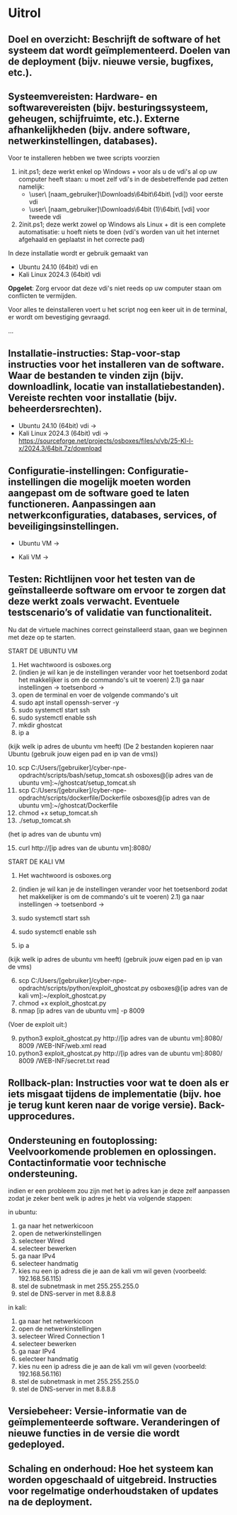 # Uitrol

## Doel en overzicht: Beschrijft de software of het systeem dat wordt geïmplementeerd. Doelen van de deployment (bijv. nieuwe versie, bugfixes, etc.).

## Systeemvereisten: Hardware- en softwarevereisten (bijv. besturingssysteem, geheugen, schijfruimte, etc.). Externe afhankelijkheden (bijv. andere software, netwerkinstellingen, databases).

Voor te installeren hebben we twee scripts voorzien

1. init.ps1; deze werkt enkel op Windows + voor als u de vdi's al op uw computer heeft staan: u moet zelf vdi's in de desbetreffende pad zetten namelijk:
   - \user\ [naam_gebruiker]\Downloads\64bit\64bit\ [vdi]) voor eerste vdi
   - \user\ [naam_gebruiker]\Downloads\64bit (1)\64bit\ [vdi] voor tweede vdi
2. 2init.ps1; deze werkt zowel op Windows als Linux + dit is een complete automatisatie: u hoeft niets te doen (vdi's worden van uit het internet afgehaald en geplaatst in het correcte pad)

In deze installatie wordt er gebruik gemaakt van

- Ubuntu 24.10 (64bit) vdi en
- Kali Linux 2024.3 (64bit) vdi

**Opgelet**: Zorg ervoor dat deze vdi's niet reeds op uw computer staan om conflicten te vermijden. 

Voor alles te deinstalleren voert u het script nog een keer uit in de terminal, er wordt om bevestiging gevraagd.

...

## Installatie-instructies: Stap-voor-stap instructies voor het installeren van de software. Waar de bestanden te vinden zijn (bijv. downloadlink, locatie van installatiebestanden). Vereiste rechten voor installatie (bijv. beheerdersrechten).

- Ubuntu 24.10 (64bit) vdi -> 
- Kali Linux 2024.3 (64bit) vdi -> https://sourceforge.net/projects/osboxes/files/v/vb/25-Kl-l-x/2024.3/64bit.7z/download

## Configuratie-instellingen: Configuratie-instellingen die mogelijk moeten worden aangepast om de software goed te laten functioneren. Aanpassingen aan netwerkconfiguraties, databases, services, of beveiligingsinstellingen.

- Ubuntu VM ->

- Kali VM ->

## Testen: Richtlijnen voor het testen van de geïnstalleerde software om ervoor te zorgen dat deze werkt zoals verwacht. Eventuele testscenario’s of validatie van functionaliteit.

Nu dat de virtuele machines correct geinstalleerd staan, gaan we beginnen met deze op te starten.

START DE UBUNTU VM
1) Het wachtwoord is osboxes.org
2) (indien je wil kan je de instellingen verander voor het toetsenbord zodat het makkelijker is om de commando's uit te voeren)
      2.1) ga naar instellingen -> toetsenbord -> 
3) open de terminal en voer de volgende commando's uit
4) sudo apt install openssh-server -y
5) sudo systemctl start ssh
6) sudo systemctl enable ssh
7) mkdir ghostcat
8) ip a

(kijk welk ip adres de ubuntu vm heeft)
(De 2 bestanden kopieren naar Ubuntu (gebruik jouw eigen pad en ip van de vms))

10) scp C:/Users/[gebruiker]/cyber-npe-opdracht/scripts/bash/setup_tomcat.sh osboxes@[ip adres van de ubuntu vm]:~/ghostcat/setup_tomcat.sh
11) scp C:/Users/[gebruiker]/cyber-npe-opdracht/scripts/dockerfile/Dockerfile osboxes@[ip adres van de ubuntu vm]:~/ghostcat/Dockerfile
12) chmod +x  setup_tomcat.sh
13) ./setup_tomcat.sh
    
(het ip adres van de ubuntu vm)

15) curl http://[ip adres van de ubuntu vm]:8080/

START DE KALI VM
1) Het wachtwoord is osboxes.org
2) (indien je wil kan je de instellingen verander voor het toetsenbord zodat het makkelijker is om de commando's uit te voeren)
      2.1) ga naar instellingen -> toetsenbord -> 

3) sudo systemctl start ssh
4) sudo systemctl enable ssh
5) ip a

(kijk welk ip adres de ubuntu vm heeft)
(gebruik jouw eigen pad en ip van de vms)

6) scp C:/Users/[gebruiker]/cyber-npe-opdracht/scripts/python/exploit_ghostcat.py osboxes@[ip adres van de kali vm]:~/exploit_ghostcat.py
7) chmod +x exploit_ghostcat.py
8) nmap [ip adres van de ubuntu vm] -p 8009

(Voer de exploit uit:)

9) python3 exploit_ghostcat.py http://[ip adres van de ubuntu vm]:8080/ 8009 /WEB-INF/web.xml read
10) python3 exploit_ghostcat.py http://[ip adres van de ubuntu vm]:8080/ 8009 /WEB-INF/secret.txt read

## Rollback-plan: Instructies voor wat te doen als er iets misgaat tijdens de implementatie (bijv. hoe je terug kunt keren naar de vorige versie). Back-upprocedures.

## Ondersteuning en foutoplossing: Veelvoorkomende problemen en oplossingen. Contactinformatie voor technische ondersteuning.

indien er een probleem zou zijn met het ip adres kan je deze zelf aanpassen zodat je zeker bent welk ip adres je hebt via volgende stappen:

in ubuntu:
   1) ga naar het netwerkicoon
   2) open de netwerkinstellingen
   3) selecteer Wired
   4) selecteer bewerken
   5) ga naar IPv4
   6) selecteer handmatig
   7) kies nu een ip adress die je aan de kali vm wil geven (voorbeeld: 192.168.56.115)
   8) stel de subnetmask in met 255.255.255.0
   9) stel de DNS-server in met 8.8.8.8
       
in kali:
   1) ga naar het netwerkicoon
   2) open de netwerkinstellingen
   3) selecteer Wired Connection 1
   4) selecteer bewerken
   5) ga naar IPv4
   6) selecteer handmatig
   7) kies nu een ip adress die je aan de kali vm wil geven (voorbeeld: 192.168.56.116)
   8) stel de subnetmask in met 255.255.255.0
   9) stel de DNS-server in met 8.8.8.8 
## Versiebeheer: Versie-informatie van de geïmplementeerde software. Veranderingen of nieuwe functies in de versie die wordt gedeployed.

## Schaling en onderhoud: Hoe het systeem kan worden opgeschaald of uitgebreid. Instructies voor regelmatige onderhoudstaken of updates na de deployment.
